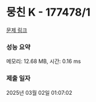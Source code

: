 # 뭉친 K - 177478/1 

[문제 링크](https://level.goorm.io/exam/177478/%EB%AD%89%EC%B9%9C-k/quiz/1) 

### 성능 요약

메모리: 12.68 MB, 시간: 0.16 ms

### 제출 일자

2025년 03월 02일 01:07:02

